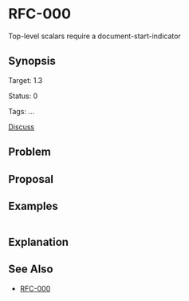 RFC-000
=======

Top-level scalars require a document-start-indicator

## Synopsis

Target: 1.3

Status: 0

Tags: ...

[Discuss](../../issues/0)

## Problem

## Proposal

## Examples

```
```

## Explanation

## See Also

* [RFC-000](RFC-000.md)
